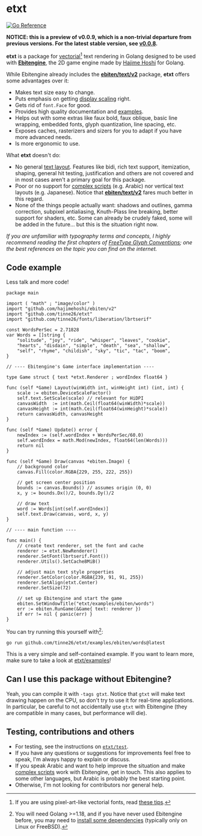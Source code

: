 # etxt
[![Go Reference](https://pkg.go.dev/badge/github.com/tinne26/etxt@v0.0.9-alpha.4.svg)](https://pkg.go.dev/github.com/tinne26/etxt@v0.0.9-alpha.6)

**NOTICE: this is a preview of v0.0.9, which is a non-trivial departure from previous versions. For the latest stable version, see [v0.0.8](https://github.com/tinne26/etxt/tree/v0.0.8).**

**etxt** is a package for [vectorial](https://github.com/tinne26/etxt/blob/main/docs/panorama.md)[^1] text rendering in Golang designed to be used with [**Ebitengine**](https://github.com/hajimehoshi/ebiten), the 2D game engine made by [Hajime Hoshi](https://github.com/hajimehoshi) for Golang.

[^1]: If you are using pixel-art-like vectorial fonts, read [these tips](https://github.com/tinne26/etxt/blob/main/docs/pixel-tips.md).

While Ebitengine already includes the [**ebiten/text/v2**](https://pkg.go.dev/github.com/hajimehoshi/ebiten/v2/text/v2) package, **etxt** offers some advantages over it:
- Makes text size easy to change.
- Puts emphasis on getting [display scaling](https://github.com/tinne26/etxt/blob/main/docs/display-scaling.md) right.
- Gets rid of `font.Face` for good.
- Provides high quality documentation and [examples](https://github.com/tinne26/etxt/tree/main/examples).
- Helps out with some extras like faux bold, faux oblique, basic line wrapping, embedded fonts, glyph quantization, line spacing, etc.
- Exposes caches, rasterizers and sizers for you to adapt if you have more advanced needs.
- Is more ergonomic to use.

What **etxt** doesn't do:
- No general [text layout](https://raphlinus.github.io/text/2020/10/26/text-layout.html). Features like bidi, rich text support, itemization, shaping, general hit testing, justification and others are not covered and in most cases aren't a primary goal for this package.
- Poor or no support for [complex scripts](https://github.com/tinne26/etxt/blob/main/docs/shaping.md) (e.g. Arabic) nor vertical text layouts (e.g. Japanese). Notice that [**ebiten/text/v2**](https://pkg.go.dev/github.com/hajimehoshi/ebiten/v2/text/v2) fares much better in this regard.
- None of the things people actually want: shadows and outlines, gamma correction, subpixel antialiasing, Knuth-Plass line breaking, better support for shaders, etc. Some can already be crudely faked, some will be added in the future... but this is the situation right now.

*If you are unfamiliar with typography terms and concepts, I highly recommend reading the first chapters of [FreeType Glyph Conventions](https://freetype.org/freetype2/docs/glyphs/index.html); one the best references on the topic you can find on the internet.*

## Code example
Less talk and more code!
```Golang
package main

import ( "math" ; "image/color" )
import "github.com/hajimehoshi/ebiten/v2"
import "github.com/tinne26/etxt"
import "github.com/tinne26/fonts/liberation/lbrtserif"

const WordsPerSec = 2.71828
var Words = []string {
	"solitude", "joy", "ride", "whisper", "leaves", "cookie",
	"hearts", "disdain", "simple", "death", "sea", "shallow",
	"self", "rhyme", "childish", "sky", "tic", "tac", "boom",
}

// ---- Ebitengine's Game interface implementation ----

type Game struct { text *etxt.Renderer ; wordIndex float64 }

func (self *Game) Layout(winWidth int, winHeight int) (int, int) {
	scale := ebiten.DeviceScaleFactor()
	self.text.SetScale(scale) // relevant for HiDPI
	canvasWidth  := int(math.Ceil(float64(winWidth)*scale))
	canvasHeight := int(math.Ceil(float64(winHeight)*scale))
	return canvasWidth, canvasHeight
}

func (self *Game) Update() error {
	newIndex := (self.wordIndex + WordsPerSec/60.0)
	self.wordIndex = math.Mod(newIndex, float64(len(Words)))
	return nil
}

func (self *Game) Draw(canvas *ebiten.Image) {
	// background color
	canvas.Fill(color.RGBA{229, 255, 222, 255})
	
	// get screen center position
	bounds := canvas.Bounds() // assumes origin (0, 0)
	x, y := bounds.Dx()/2, bounds.Dy()/2

	// draw text
	word := Words[int(self.wordIndex)]
	self.text.Draw(canvas, word, x, y)
}

// ---- main function ----

func main() {
	// create text renderer, set the font and cache
	renderer := etxt.NewRenderer()
	renderer.SetFont(lbrtserif.Font())
	renderer.Utils().SetCache8MiB()
	
	// adjust main text style properties
	renderer.SetColor(color.RGBA{239, 91, 91, 255})
	renderer.SetAlign(etxt.Center)
	renderer.SetSize(72)

	// set up Ebitengine and start the game
	ebiten.SetWindowTitle("etxt/examples/ebiten/words")
	err := ebiten.RunGame(&Game{ text: renderer })
	if err != nil { panic(err) }
}
```

You can try running this yourself with[^2]:
```
go run github.com/tinne26/etxt/examples/ebiten/words@latest
```

[^2]: You will need Golang >=1.18, and if you have never used Ebitengine before, you may need to [install some dependencies](https://ebitengine.org/en/documents/install.html?os=linux) (typically only on Linux or FreeBSD).

This is a very simple and self-contained example. If you want to learn more, make sure to take a look at [etxt/examples](https://github.com/tinne26/etxt/tree/main/examples)!

## Can I use this package without Ebitengine?
Yeah, you can compile it with `-tags gtxt`. Notice that `gtxt` will make text drawing happen on the CPU, so don't try to use it for real-time applications. In particular, be careful to not accidentally use `gtxt` with Ebitengine (they are compatible in many cases, but performance will die).

## Testing, contributions and others
- For testing, see the instructions on [`etxt/test`](https://github.com/tinne26/etxt/blob/main/test).
- If you have any questions or suggestions for improvements feel free to speak, I'm always happy to explain or discuss.
- If you speak Arabic and want to help improve the situation and make [complex scripts](https://github.com/tinne26/etxt/blob/main/docs/shaping.md) work with Ebitengine, get in touch. This also applies to some other languages, but Arabic is probably the best starting point.
- Otherwise, I'm not looking for contributors nor general help.
